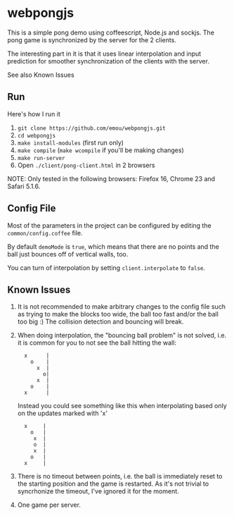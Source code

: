 webpongjs
=========

This is a simple pong demo using coffeescript, Node.js and sockjs. The pong
game is synchronized by the server for the 2 clients.

The interesting part in it is that it uses linear interpolation and input
prediction for smoother synchronization of the clients with the server.

See also Known Issues

Run
----------


Here's how I run it

1. `git clone https://github.com/emou/webpongjs.git`
2. `cd webpongjs`
3. `make install-modules` (first run only)
4. `make compile` (`make wcompile` if you'll be making changes)
5. `make run-server`
6. Open `./client/pong-client.html` in 2 browsers

NOTE: Only tested in the following browsers: Firefox 16, Chrome 23 and Safari 5.1.6.

Config File
-----------

Most of the parameters in the project can be configured by editing the
`common/config.coffee` file.

By default `demoMode` is `true`, which means that there are no
points and the ball just bounces off of vertical walls, too.

You can turn of interpolation by setting `client.interpolate` to `false`.

Known Issues
------------

1. It is not recommended to make arbitrary changes to the config file such as
   trying to make the blocks too wide, the ball too fast and/or the ball too
   big :) The collision detection and bouncing will break.

2. When doing interpolation, the "bouncing ball problem" is not solved, i.e. it is common
   for you to not see the ball hitting the wall:

         x      |
           o    |
             x  |
               o|
             x  |
           o    |
         x      |

   Instead you could see something like this when interpolating based only on the
   updates marked with 'x'

         x     |
           o   |
            x  |
            o  |
            x  |
           o   |
         x     |


3. There is no timeout between points, i.e. the ball is immediately reset to
   the starting position and the game is restarted.  As it's not trivial to
   syncrhonize the timeout, I've ignored it for the moment.

4. One game per server.

